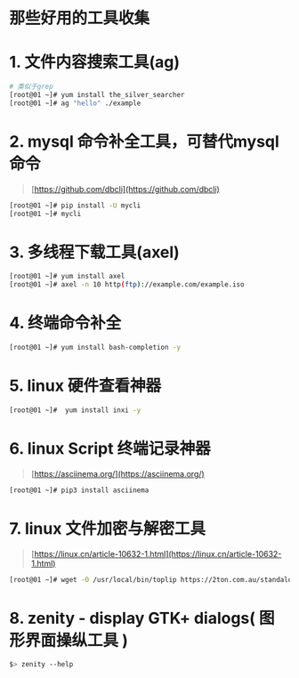# 那些好用的工具收集


<!--more-->

# 1. 文件内容搜索工具(ag)
```bash
# 类似于grep
[root@01 ~]# yum install the_silver_searcher 
[root@01 ~]# ag "hello" ./example
```

# 2. mysql 命令补全工具，可替代mysql命令
> [https://github.com/dbcli](https://github.com/dbcli) 
```bash
[root@01 ~]# pip install -U mycli
[root@01 ~]# mycli 
```

# 3. 多线程下载工具(axel)
```bash
[root@01 ~]# yum install axel
[root@01 ~]# axel -n 10 http(ftp)://example.com/example.iso
```
# 4. 终端命令补全
```bash
[root@01 ~]# yum install bash-completion -y 
```
# 5. linux 硬件查看神器
```bash
[root@01 ~]#  yum install inxi -y
```
# 6. linux Script 终端记录神器  
> [https://asciinema.org/](https://asciinema.org/)  
```bash
[root@01 ~]# pip3 install asciinema
```
# 7. linux 文件加密与解密工具 
> [https://linux.cn/article-10632-1.html](https://linux.cn/article-10632-1.html)  
```bash
[root@01 ~]# wget -O /usr/local/bin/toplip https://2ton.com.au/standalone_binaries/toplip && chmod +x /usr/local/bin/toplip  
```

# 8. zenity - display GTK+ dialogs( 图形界面操纵工具 )
```bash
$> zenity --help
```
